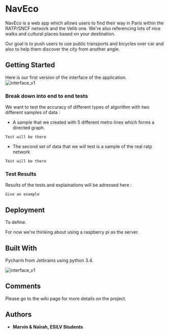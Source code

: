 # NavEco

NavEco is a web app which allows users to find their way in Paris within the RATP/SNCF network and the Velib one.
 We're also referencing lots of nice walks and cultural places based on your destination. 

Our goal is to push users to use public transports and bicycles over car and also to help them discover the city from another angle. 


## Getting Started
Here is our first version of the interface of the application.  
![interface_v1](https://user-images.githubusercontent.com/44749109/47968415-ed2ae780-e069-11e8-9249-eee40aec0eba.png)


### Break down into end to end tests

We want to test the accuracy of different types of algorithm with two different samples of data : 

- A sample that we created with 5 different metro lines which forms a directed graph. 

```
Test will be there 
```

- The second set of data that we will test is a sample of the real ratp network 

```
Test will be there 
```

### Test Results 

Results of the tests and explainations will be adressed here : 

```
Give an example
```

## Deployment

To define. 

For now we're thinking about using a raspberry pi as the server. 

## Built With

Pycharm from Jetbrains using python 3.4. 

![interface_v1](http://www.upidev.com/wp-content/uploads/2018/07/logo.png
)



## Comments 

Please go to the wiki page for more details on the project. 

## Authors

- **Marvin & Naïrah, ESILV Students**


